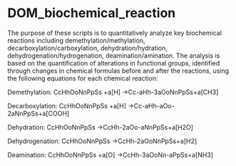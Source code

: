 # DOM_biochemical_reaction

The purpose of these scripts is to quantitatively analyze key biochemical reactions including demethylation/methylation, decarboxylation/carboxylation, dehydration/hydration, dehydrogenation/hydrogenation, deamination/amination. The analysis is based on the quantification of alterations in functional groups, identified through changes in chemical formulas before and after the reactions, using the following equations for each chemical reaction:

Demethylation: CcHhOoNnPpSs +a[H] →Cc-aHh-3aOoNnPpSs+a[CH3]

Decarboxylation: CcHhOoNnPpSs +a[H] →Cc-aHh-aOo-2aNnPpSs+a[COOH]

Dehydration: CcHhOoNnPpSs →CcHh-2aOo-aNnPpSs+a[H2O]

Dehydrogenation: CcHhOoNnPpSs →CcHh-2aOoNnPpSs+a[H2]

Deamination: CcHhOoNnPpSs +a[O] →CcHh-3aOoNn-aPpSs+a[NH3]

